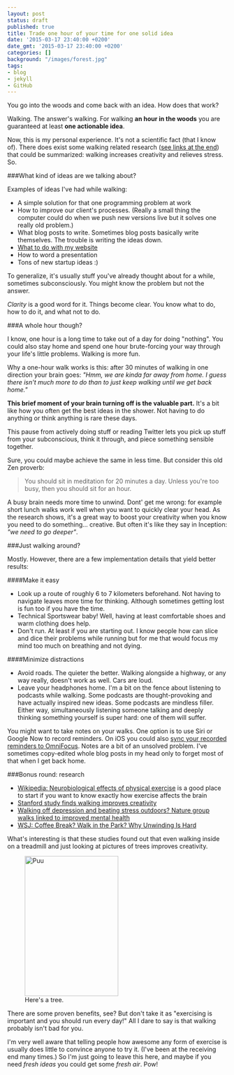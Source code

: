 ```yaml
---
layout: post
status: draft
published: true
title: Trade one hour of your time for one solid idea
date: '2015-03-17 23:40:00 +0200'
date_gmt: '2015-03-17 23:40:00 +0200'
categories: []
background: "/images/forest.jpg"
tags:
- blog
- jekyll
- GitHub
---
```


You go into the woods and come back with an idea. How does that work?

Walking. The answer's walking. For walking **an hour in the woods** you are  guaranteed at least **one actionable idea**.

Now, this is my personal experience. It's not a scientific fact (that I know of). There does exist some walking related research ([see links at the end](#bonus-round-research)) that could be summarized: walking increases creativity and relieves stress. So.
 
###What kind of ideas are we talking about?

Examples of ideas I've had while walking:

- A simple solution for that one programming problem at work
- How to improve our client's processes. (Really a small thing the computer could do when we push new versions live but it solves one really old problem.)
- What blog posts to write. Sometimes blog posts basically write themselves. The trouble is writing the ideas down.
- <a href="https://oivaeskola.fi/2015/02/23/moving-the-blog/">What to do with my website</a>
- How to word a presentation
- Tons of new startup ideas :)

To generalize, it's usually stuff you've already thought about for a while, sometimes subconsciously. You might know the problem but not the answer.

_Clarity_ is a good word for it. Things become clear. You know what to do, how to do it, and what not to do. 

###A whole hour though?

I know, one hour is a long time to take out of a day for doing "nothing".  You could also stay home and spend one hour brute-forcing your way through your life's little problems. Walking is more fun.

Why a one-hour walk works is this: after 30 minutes of walking in one direction your brain goes: *"Hmm, we are kinda far away from home. I guess there isn't much more to do than to just keep walking until we get back home."*

**This brief moment of your brain turning off is the valuable part.** It's a bit like how you often get the best ideas in the shower. Not having to do anything or think anything is rare these days. 

This pause from actively doing stuff or reading Twitter lets you pick up stuff from your subconscious, think it through, and piece something sensible together.

Sure, you could maybe achieve the same in less time. But consider this old Zen proverb:

<blockquote cite="http://buddhism.stackexchange.com/questions/5632/who-said-if-you-are-too-busy-meditate-for-two-hours"><p>You should sit in meditation for 20 minutes a day. Unless you're too busy, then you should sit for an hour.</p></blockquote>

A busy brain needs more time to unwind. Dont' get me wrong: for example short lunch walks work well when you want to quickly clear your head. As the research shows, it's a great way to boost your creativity when you know you need to do something... creative. But often it's like they say in Inception: *"we&nbsp;need to go deeper"*.

###Just walking around?

Mostly. However, there are a few implementation details that yield better results:

####Make it easy

- Look up a route of roughly 6 to 7 kilometers beforehand. Not having to navigate leaves more time for thinking. Although sometimes getting lost is fun too if you have the time.
- Technical Sportswear baby! Well, having at least comfortable shoes and warm clothing does help.
- Don't run. At least if you are starting out. I know people how can slice and dice their problems while running but for me that would focus my mind too much on breathing and not dying.

####Minimize distractions

- Avoid roads. The quieter the better. Walking alongside a highway, or any way really, doesn't work as well. Cars are loud.
- Leave your headphones home. I'm a bit on the fence about listening to podcasts while walking. Some podcasts are thought-provoking and have actually inspired new ideas. Some podcasts are mindless filler. Either way, simultaneously listening someone talking and deeply thinking something yourself is super hard: one of them will suffer.

You might want to take notes on your walks. One option is to use Siri or Google Now to record reminders. On iOS you could also <a href="https://support.omnigroup.com/collecting-with-siri-in-omnifocus-2">sync your recorded reminders to OmniFocus</a>. Notes are a bit of an unsolved problem. I've sometimes copy-edited whole blog posts in my head only to forget most of that when I get back home.

###Bonus round: research

- [Wikipedia: Neurobiological effects of physical exercise](https://en.wikipedia.org/wiki/Neurobiological_effects_of_physical_exercise) is a good place to start if you want to know exactly how exercise affects the brain
- [Stanford study finds walking improves creativity](http://news.stanford.edu/news/2014/april/walking-vs-sitting-042414.html)
- [Walking off depression and beating stress outdoors? Nature group walks linked to improved mental health](http://www.uofmhealth.org/news/archive/201409/walking-depression-and-beating-stress-outdoors-nature-group)
- [WSJ: Coffee Break? Walk in the Park? Why Unwinding Is Hard](http://www.wsj.com/articles/SB10001424053111904199404576538260326965724)

What's interesting is that these studies found out that even walking inside on a treadmill and just looking at pictures of trees improves creativity.

<figure>
  <a href="https://www.flickr.com/photos/oiva/2695843572" title="Puu by Oiva Eskola, on Flickr"><img src="https://farm4.staticflickr.com/3238/2695843572_33050f55e5_n.jpg" width="214" height="320" alt="Puu"></a>
  <figcaption>Here's a tree.</figcaption>
</figure>

There are some proven benefits, see? But don't take it as "exercising is important and you should run every day!" All I dare to say is that walking probably isn't bad for you. 

I'm very well aware that telling people how awesome any form of exercise is usually does little to convince anyone to try it. (I've been at the receiving end many times.) So I'm just going to leave this here, and maybe if you need *fresh ideas* you could get some *fresh air*. Pow!